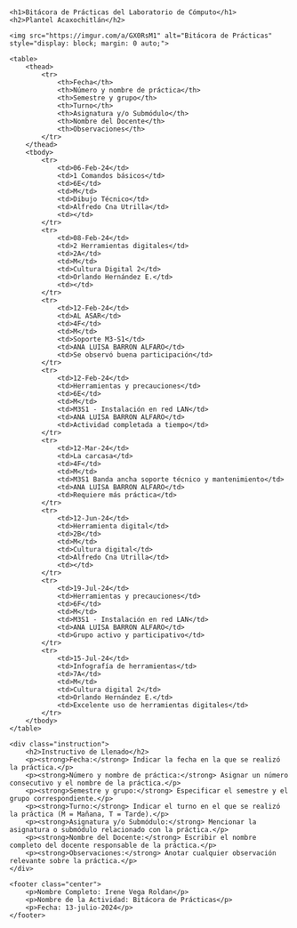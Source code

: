 <!DOCTYPE html>
<html lang="es">
<head>
    <meta charset="UTF-8">
    <meta name="viewport" content="width=device-width, initial-scale=1.0">
    <title>Bitácora de Prácticas del Laboratorio de Cómputo</title>
    <style>
        body {
            font-family: Arial, sans-serif;
            margin: 20px;
        }
        h1, h2 {
            text-align: center;
        }
        table {
            width: 100%;
            border-collapse: collapse;
            margin-bottom: 20px;
        }
        table, th, td {
            border: 1px solid black;
        }
        th, td {
            padding: 8px;
            text-align: left;
        }
        .center {
            text-align: center;
        }
        .instruction {
            margin-top: 20px;
        }
    </style>
</head>
<body>

    <h1>Bitácora de Prácticas del Laboratorio de Cómputo</h1>
    <h2>Plantel Acaxochitlán</h2>

    <img src="https://imgur.com/a/GX0RsM1" alt="Bitácora de Prácticas" style="display: block; margin: 0 auto;">

    <table>
        <thead>
            <tr>
                <th>Fecha</th>
                <th>Número y nombre de práctica</th>
                <th>Semestre y grupo</th>
                <th>Turno</th>
                <th>Asignatura y/o Submódulo</th>
                <th>Nombre del Docente</th>
                <th>Observaciones</th>
            </tr>
        </thead>
        <tbody>
            <tr>
                <td>06-Feb-24</td>
                <td>1 Comandos básicos</td>
                <td>6E</td>
                <td>M</td>
                <td>Dibujo Técnico</td>
                <td>Alfredo Cna Utrilla</td>
                <td></td>
            </tr>
            <tr>
                <td>08-Feb-24</td>
                <td>2 Herramientas digitales</td>
                <td>2A</td>
                <td>M</td>
                <td>Cultura Digital 2</td>
                <td>Orlando Hernández E.</td>
                <td></td>
            </tr>
            <tr>
                <td>12-Feb-24</td>
                <td>AL ASAR</td>
                <td>4F</td>
                <td>M</td>
                <td>Soporte M3-S1</td>
                <td>ANA LUISA BARRON ALFARO</td>
                <td>Se observó buena participación</td>
            </tr>
            <tr>
                <td>12-Feb-24</td>
                <td>Herramientas y precauciones</td>
                <td>6E</td>
                <td>M</td>
                <td>M3S1 - Instalación en red LAN</td>
                <td>ANA LUISA BARRON ALFARO</td>
                <td>Actividad completada a tiempo</td>
            </tr>
            <tr>
                <td>12-Mar-24</td>
                <td>La carcasa</td>
                <td>4F</td>
                <td>M</td>
                <td>M3S1 Banda ancha soporte técnico y mantenimiento</td>
                <td>ANA LUISA BARRON ALFARO</td>
                <td>Requiere más práctica</td>
            </tr>
            <tr>
                <td>12-Jun-24</td>
                <td>Herramienta digital</td>
                <td>2B</td>
                <td>M</td>
                <td>Cultura digital</td>
                <td>Alfredo Cna Utrilla</td>
                <td></td>
            </tr>
            <tr>
                <td>19-Jul-24</td>
                <td>Herramientas y precauciones</td>
                <td>6F</td>
                <td>M</td>
                <td>M3S1 - Instalación en red LAN</td>
                <td>ANA LUISA BARRON ALFARO</td>
                <td>Grupo activo y participativo</td>
            </tr>
            <tr>
                <td>15-Jul-24</td>
                <td>Infografía de herramientas</td>
                <td>7A</td>
                <td>M</td>
                <td>Cultura digital 2</td>
                <td>Orlando Hernández E.</td>
                <td>Excelente uso de herramientas digitales</td>
            </tr>
        </tbody>
    </table>

    <div class="instruction">
        <h2>Instructivo de Llenado</h2>
        <p><strong>Fecha:</strong> Indicar la fecha en la que se realizó la práctica.</p>
        <p><strong>Número y nombre de práctica:</strong> Asignar un número consecutivo y el nombre de la práctica.</p>
        <p><strong>Semestre y grupo:</strong> Especificar el semestre y el grupo correspondiente.</p>
        <p><strong>Turno:</strong> Indicar el turno en el que se realizó la práctica (M = Mañana, T = Tarde).</p>
        <p><strong>Asignatura y/o Submódulo:</strong> Mencionar la asignatura o submódulo relacionado con la práctica.</p>
        <p><strong>Nombre del Docente:</strong> Escribir el nombre completo del docente responsable de la práctica.</p>
        <p><strong>Observaciones:</strong> Anotar cualquier observación relevante sobre la práctica.</p>
    </div>

    <footer class="center">
        <p>Nombre Completo: Irene Vega Roldan</p>
        <p>Nombre de la Actividad: Bitácora de Prácticas</p>
        <p>Fecha: 13-julio-2024</p>
    </footer>

</body>
</html>
